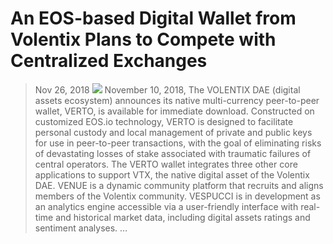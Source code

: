 # An EOS-based Digital Wallet from Volentix Plans to Compete with Centralized Exchanges
> Nov 26, 2018
![](https://miro.medium.com/max/1000/1*l6UaetYiaux--NxtG8jd-Q.png)
November 10, 2018, The VOLENTIX DAE (digital assets ecosystem) announces its native multi-currency peer-to-peer wallet, VERTO, is available for immediate download. Constructed on customized EOS.io technology, VERTO is designed to facilitate personal custody and local management of private and public keys for use in peer-to-peer transactions, with the goal of eliminating risks of devastating losses of stake associated with traumatic failures of central operators.
The VERTO wallet integrates three other core applications to support VTX, the native digital asset of the Volentix DAE. VENUE is a dynamic community platform that recruits and aligns members of the Volentix community. VESPUCCI is in development as an analytics engine accessible via a user-friendly interface with real-time and historical market data, including digital assets ratings and sentiment analyses. …
